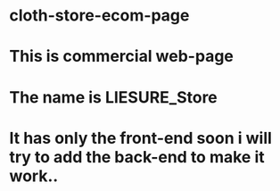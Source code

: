 # cloth-store-ecom-page
# This is commercial web-page 
# The name is LIESURE_Store
# It has only the front-end soon i will try to add the back-end to make it work..
